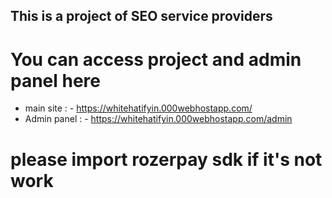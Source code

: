 ## This is a project of SEO service providers

# You can access project and admin panel here

- main site : - https://whitehatifyin.000webhostapp.com/ 
- Admin panel : - https://whitehatifyin.000webhostapp.com/admin

# please import rozerpay sdk if it's not work
